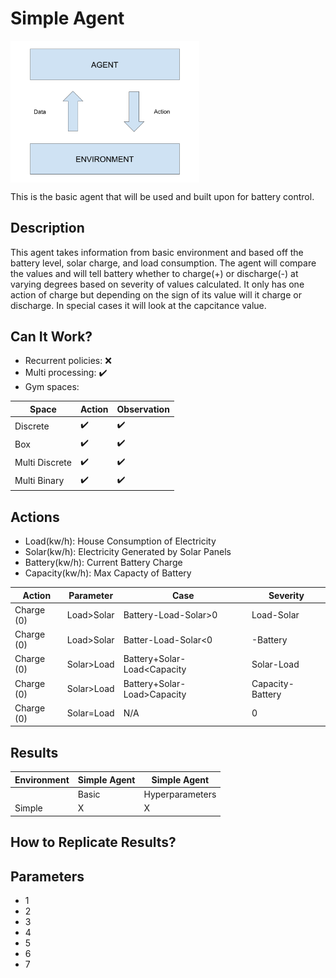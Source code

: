 # Simple Agent

<img src="images/Basic Agent_Environment.png" align="middle" width="60%"/>

This is the basic agent that will be used and built upon for battery control.

## Description

This agent takes information from basic environment and based off the battery level, solar charge, and load consumption. The agent will compare the values and will tell battery whether to charge(+) or discharge(-) at varying degrees based on severity of values calculated. It only has one action of charge but depending on the sign of its value will it charge or discharge. In special cases it will look at the capcitance value. 

## Can It Work? 

-  Recurrent policies: ❌
-  Multi processing: ✔️
-  Gym spaces:

|    Space      |    Action    | Observation | 
|---------------|--------------|-------------|
| Discrete      | :heavy_check_mark: | :heavy_check_mark: | 
| Box           | :heavy_check_mark: | :heavy_check_mark: | 
| Multi Discrete| :heavy_check_mark: | :heavy_check_mark: | 
| Multi Binary  | :heavy_check_mark: | :heavy_check_mark: | 
<!-- Note need to actually test thesse and have group look through them -->

## Actions

-  Load(kw/h): House Consumption of Electricity
-  Solar(kw/h): Electricity Generated by Solar Panels
-  Battery(kw/h): Current Battery Charge
-  Capacity(kw/h): Max Capacty of Battery


|    Action     |   Parameter  | Case                         | Severity        | 
|---------------|--------------|------------------------------|-----------------|
| Charge (0)    |  Load>Solar  |  Battery-Load-Solar>0        | Load-Solar      | 
| Charge (0)    |  Load>Solar  |  Batter-Load-Solar<0         | -Battery        | 
| Charge (0)    | Solar>Load   |  Battery+Solar-Load<Capacity | Solar-Load      | 
| Charge (0)    | Solar>Load   |  Battery+Solar-Load>Capacity | Capacity-Battery| 
| Charge (0)    | Solar=Load   |  N/A                         | 0               | 



## Results

|  Environment  |   Simple Agent  |  Simple Agent  | 
|---------------|-----------------|----------------|
|               | Basic           | Hyperparameters| 
|Simple         | X               |   X            |  

## How to Replicate Results?

## Parameters

-  1
-  2
-  3
-  4
-  5
-  6
-  7





